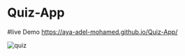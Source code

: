 # Quiz-App
#live Demo
https://aya-adel-mohamed.github.io/Quiz-App/

![quiz](https://github.com/Aya-Adel-Mohamed/Quiz-App/assets/115530179/f100e268-1737-4ae8-b21a-6c87bdab7984)
